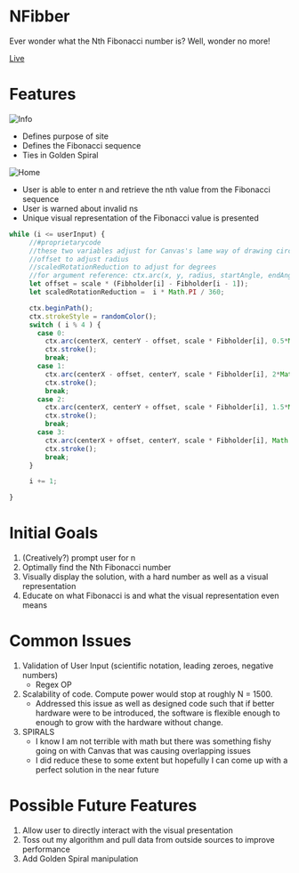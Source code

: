 # NFibber
Ever wonder what the Nth Fibonacci number is?
Well, wonder no more!

<a href="https://arpannln.github.io/NFibber/">Live</a>

# Features
![Info](http://res.cloudinary.com/arpannln/image/upload/v1526176302/Screen_Shot_2018-05-12_at_6.51.09_PM.png)

* Defines purpose of site
* Defines the Fibonacci sequence
* Ties in Golden Spiral

![Home](http://res.cloudinary.com/arpannln/image/upload/v1526174613/Screen_Shot_2018-05-12_at_6.23.02_PM.png)

* User is able to enter n and retrieve the nth value from the Fibonacci sequence
* User is warned about invalid ns
* Unique visual representation of the Fibonacci value is presented

```javascript
while (i <= userInput) {
     //#proprietarycode
     //these two variables adjust for Canvas's lame way of drawing circles
     //offset to adjust radius
     //scaledRotationReduction to adjust for degrees
     //for argument reference: ctx.arc(x, y, radius, startAngle, endAngle [, anticlockwise]);
     let offset = scale * (Fibholder[i] - Fibholder[i - 1]);
     let scaledRotationReduction =  i * Math.PI / 360;

     ctx.beginPath();
     ctx.strokeStyle = randomColor();
     switch ( i % 4 ) {
       case 0:
         ctx.arc(centerX, centerY - offset, scale * Fibholder[i], 0.5*Math.PI - scaledRotationReduction, 0 + scaledRotationReduction, true);
         ctx.stroke();
         break;
       case 1:
         ctx.arc(centerX - offset, centerY, scale * Fibholder[i], 2*Math.PI - scaledRotationReduction, 1.5*Math.PI + scaledRotationReduction, true);
         ctx.stroke();
         break;
       case 2:
         ctx.arc(centerX, centerY + offset, scale * Fibholder[i], 1.5*Math.PI - scaledRotationReduction, Math.PI + scaledRotationReduction, true);
         ctx.stroke();
         break;
       case 3:
         ctx.arc(centerX + offset, centerY, scale * Fibholder[i], Math.PI - scaledRotationReduction, 0.5*Math.PI + scaledRotationReduction, true);
         ctx.stroke();
         break;
     }

     i += 1;

}
```

# Initial Goals
1. (Creatively?) prompt user for n 
2. Optimally find the Nth Fibonacci number
3. Visually display the solution, with a hard number as well as a visual representation
4. Educate on what Fibonacci is and what the visual representation even means

# Common Issues 
1. Validation of User Input (scientific notation, leading zeroes, negative numbers)
     * Regex OP 
2. Scalability of code. Compute power would stop at roughly N = 1500. 
     * Addressed this issue as well as designed code such that if better hardware were to be introduced, the software is flexible enough        to enough to grow with the hardware without change.
3. SPIRALS
     * I know I am not terrible with math but there was something fishy going on with Canvas that was causing overlapping issues
     * I did reduce these to some extent but hopefully I can come up with a perfect solution in the near future

# Possible Future Features 
1. Allow user to directly interact with the visual presentation
2. Toss out my algorithm and pull data from outside sources to improve performance
3. Add Golden Spiral manipulation
